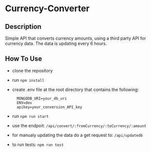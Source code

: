 # Currency-Converter

## Description

Simple API that converts currency amounts, using a third party API for currency data.
The data is updating every 6 hours.

## How To Use

- clone the repository
- run `npm install`
- create .env file at the root directory that contains the following:

  ```text
    MONGODB_URI=your_db_uri
    ENV=dev
    apikey=your_conversion_API_key

  ```

- run `npm run start`
- use the endpoit: `/api/convert/:fromCurrency/:toCurrency/:amount`
- for manualy updating the data do a get request to: `/api/updatedb`
- to run tests: `npm run test`
